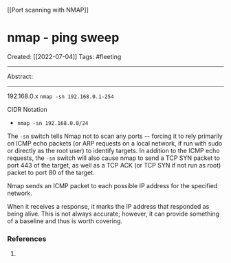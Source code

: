 [[Port scanning with NMAP]]

# nmap - ping sweep
Created:  [[2022-07-04]]
Tags: #fleeting 

---
Abstract:


---
192.168.0.x
`nmap -sn 192.168.0.1-254`

CIDR Notation
-   `nmap -sn 192.168.0.0/24`


The `-sn` switch tells Nmap not to scan any ports -- forcing it to rely primarily on ICMP echo packets (or ARP requests on a local network, if run with sudo or directly as the root user) to identify targets. 
In addition to the ICMP echo requests,
the `-sn` switch will also cause nmap to send a TCP SYN packet to port 443 of the target, 
as well as a TCP ACK (or TCP SYN if not run as root) packet to port 80 of the target.



Nmap sends an ICMP packet to each possible IP address for the specified network.

When it receives a response, it marks the IP address that responded as being alive. This is not always accurate; however, it can provide something of a baseline and thus is worth covering.













### References
1. 